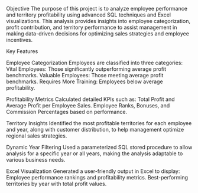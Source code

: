 Objective
The purpose of this project is to analyze employee performance and territory profitability using advanced SQL techniques and Excel visualizations. This analysis provides insights into employee categorization, profit contribution, and territory performance to assist management in making data-driven decisions for optimizing sales strategies and employee incentives.

Key Features

Employee Categorization
Employees are classified into three categories:
Vital Employees: Those significantly outperforming average profit benchmarks.
Valuable Employees: Those meeting average profit benchmarks.
Requires More Training: Employees below average profitability.

Profitability Metrics
Calculated detailed KPIs such as:
Total Profit and Average Profit per Employee Sales.
Employee Ranks, Bonuses, and Commission Percentages based on performance.

Territory Insights
Identified the most profitable territories for each employee and year, along with customer distribution, to help management optimize regional sales strategies.

Dynamic Year Filtering
Used a parameterized SQL stored procedure to allow analysis for a specific year or all years, making the analysis adaptable to various business needs.

Excel Visualization
Generated a user-friendly output in Excel to display:
Employee performance rankings and profitability metrics.
Best-performing territories by year with total profit values.
